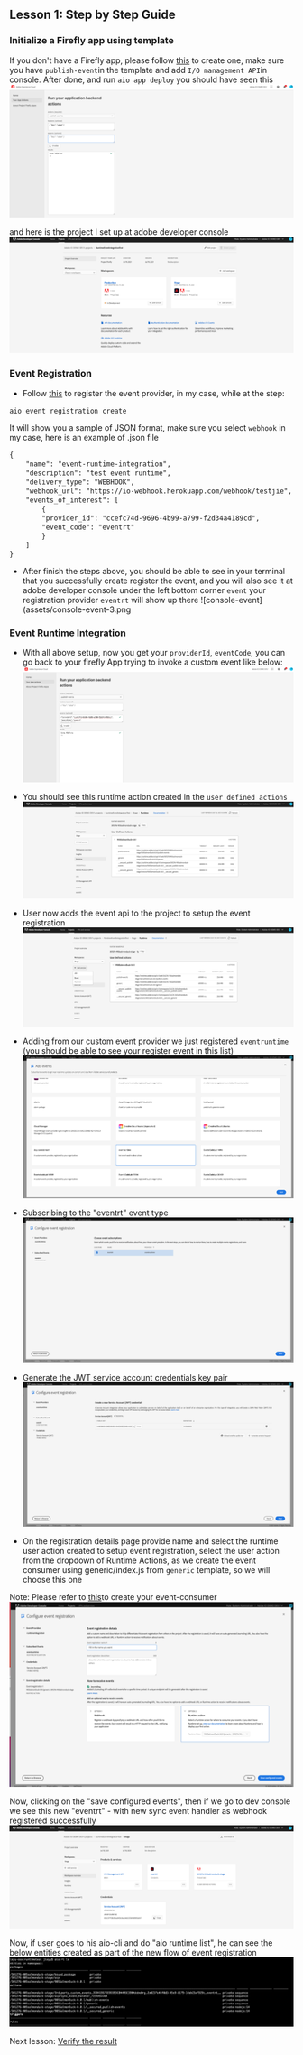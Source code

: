 ## Lesson 1: Step by Step Guide

### Initialize a Firefly app using template 
If you don't have a Firefly app, please follow [this](https://adobeio-codelabs-custom-events-adobedocs.project-helix.page/?src=/lessons/lesson1.html) to create one, make sure you have `publish-event`in the template and add `I/O management API`in console. After done, and run `aio app deploy` you should have seen this 
![publishevent](assets/publishevent-1.png)

and here is the project I set up at adobe developer console 
![consoleproject](assets/console-project-2.png)


### Event Registration

- Follow [this](https://adobeio-codelabs-custom-events-adobedocs.project-helix.page/?src=/lessons/lesson2.html) to register the event provider, in my case, while at the step:
```
aio event registration create 
``` 
It will show you a sample of JSON format, make sure you select `webhook` in my case, here is an example of .json file
```
{
    "name": "event-runtime-integration",
    "description": "test event runtime",
    "delivery_type": "WEBHOOK",
    "webhook_url": "https://io-webhook.herokuapp.com/webhook/testjie",
    "events_of_interest": [
        {
        "provider_id": "ccefc74d-9696-4b99-a799-f2d34a4189cd",
        "event_code": "eventrt"
        }
    ]
}
```

- After finish the steps above, you should be able to see in your terminal that you successfully create register the event, and you will also see it at adobe developer console under the left bottom corner `event` your registration provider `eventrt` will show up there
![console-event](assets/console-event-3.png



### Event Runtime Integration 

- With all above setup, now you get your `providerId`, `eventCode`, you can go back to your firefly App trying to invoke a custom event like below: 
![invoke-event](assets/event-invoke-4.png)

- You should see this runtime action created in the `user defined actions` 
![user-define-action](assets/user-define-action-5.png)

- User now adds the event api to the project to setup the event registration
![add-event](assets/add-event-6.png)

- Adding from our custom event provider we just registered `eventruntime` (you should be able to see your register event in this list)
![add-event](assets/add-event-7.png)

- Subscribing to the "eventrt" event type
![add-event](assets/add-event-8.png)

- Generate the JWT service account credentials key pair
![add-event](assets/add-event-9.png)

- On the registration details page provide name and select the runtime user action created to setup event registration, select the user action from the dropdown of Runtime Actions, as we create the event consumer using generic/index.js from `generic` template, so we will choose this one

Note: Please refer to [this](https://github.com/AdobeDocs/adobeio-samples-journaling-events/tree/main/event-consumer)to create your event-consumer
![add-event](assets/add-event-10-2.png)

Now, clicking on the "save configured events", then if we go to dev console we see this new "eventrt" - with new sync event handler as webhook registered successfully
![add-event](assets/add-event-11.png)

Now, if user goes to his aio-cli and do "aio runtime list", he can see the below entities created as part of the new flow of event registration
![add-event](assets/add-event-12.png)

Next lesson: [Verify the result](lesson2.md)
